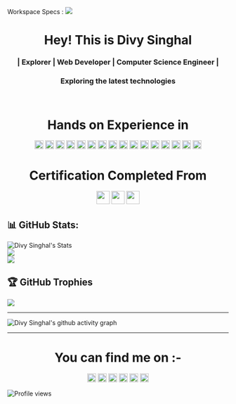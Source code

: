 Workspace Specs : <img src="https://img.shields.io/badge/hp%20laptop-0096D6?style=plastic&logo=hp&logoColor=white">
<h1 align='center'> Hey! This is Divy Singhal</h1>

<h3 align='center'>| Explorer | Web Developer | Computer Science Engineer |</h3> 
<h3 align='center'> Exploring the latest technologies </h3>

<br>

<h1 align='center'> Hands on Experience in </h2>
<p align='center'>
<img src="https://img.shields.io/badge/Python-3776AB?style=plastic&logo=python&logoColor=white" height=20>
<img src="https://img.shields.io/badge/C-00599C?style=plastic&logo=c&logoColor=white" height=20>
<img src="https://img.shields.io/badge/C%2B%2B-00599C?style=plastic&logo=C%2B%2B&logoColor=white" height=20>
<img src="https://img.shields.io/badge/HTML5-E95420?style=plastic&logo=html5&logoColor=white" height=20>
<img src="https://img.shields.io/badge/CSS3-3776AB?style=plastic&logo=css3&logoColor=white" height=20>
<img src="https://img.shields.io/badge/Javascript-F7DF1E?style=plastic&logo=JavaScript&logoColor=black" height=20>
 
<img src="https://img.shields.io/badge/Bootstrap-276DC3?style=plastic&logo=Bootstrap&logoColor=#7952B3" height=20>
  
<img src="https://img.shields.io/badge/PowerBI-F2C811?style=plastic&logo=Power%20BI&logoColor=black" height=20>
<img src="https://img.shields.io/badge/Github-%23121011?style=plastic&logo=github&logoColor=white" height=20>
<img src="https://img.shields.io/badge/Git-%23121011?style=plastic&logo=Git&logoColor=#F05032" height=20>
<img src="https://img.shields.io/badge/Pandas-2C2D72?style=plastic&logo=pandas&logoColor=white" height=20>
<img src="https://img.shields.io/badge/Jupyter-white?style=plastic&logo=Jupyter&logoColor=orange" height=20>
<img src="https://img.shields.io/badge/Numpy-%23013243?style=plastic&logo=Numpy&logoColor=white" height=20>
<img src="https://img.shields.io/badge/MySQL-000000?style=plastic&logo=mysql&logoColor=white" height=20>
<img src="https://img.shields.io/badge/Visual_Studio_Code-0078D4?style=plastic&logo=visual%20studio%20code&logoColor=white" height=20>
<img src="https://img.shields.io/badge/R-276DC3?style=plastic&logo=R&logoColor=#276DC3" height=20>
</p>

<h1 align='center'> Certification Completed From </h1>
<p align='center'>
  <img src="https://img.shields.io/badge/Coursera-0056D2?style=plastic&logo=Coursera&logoColor=white" height=30>
  <img src="https://img.shields.io/badge/Amazon_AWS-FF9900?style=plastic&logo=amazonaws&logoColor=white" height=30>
  <img src="https://img.shields.io/badge/IBM-052FAD?style=plastic&logo=IBM&logoColor=white" height=30>
</p>


## 📊 GitHub Stats:
![Divy Singhal's Stats](https://github-readme-stats.vercel.app/api?username=divysinghal0123&include_all_commits=true&count_private=true&show_icons=true&line_height=20&title_color=7A7ADB&icon_color=2234AE&text_color=D3D3D3&bg_color=0,000000,130F40)</br>
![](https://github-readme-streak-stats.herokuapp.com/?user=divysinghal0123&theme=highcontrast)</br>
![](https://github-readme-stats.vercel.app/api/top-langs/?username=divysinghal0123&layout=compact&include_all_commits=true&count_private=true&show_icons=true&line_height=20&title_color=7A7ADB&icon_color=2234AE&text_color=D3D3D3&bg_color=0,000000,130F40)</br>

## 🏆 GitHub Trophies
![](https://github-profile-trophy.vercel.app/?username=divysinghal0123&theme=onestar&no-frame=true&no-bg=false&column=-1)

<hr>

![Divy Singhal's github activity graph](https://github-readme-activity-graph.cyclic.app/graph?username=divysinghal0123&bg_color=000000&color=ffffff&line=c800ff&point=ffffff&area=true&hide_border=true)

<hr>

<h1 align="center">You can find me on :-</h1>
<p align="center">
  <a href="https://www.instagram.com/thevamsi2395/">
    <img src="https://img.shields.io/badge/Instagram-%23E4405F.svg?&style=plastic&logo=instagram&logoColor=white" height=20></a>
  <a href="https://stackoverflow.com/users/19970419/d-vamsidhar">
    <img src="https://img.shields.io/badge/Stack Overflow-%23F48024.svg?&style=plastic&logo=stackoverflow&logoColor=white" height=20></a>
  <a href="https://www.linkedin.com/in/dvamsidhar5932200802/">
    <img src="https://img.shields.io/badge/LinkedIn-0077B5?&style=plastic&logo=linkedin&logoColor=white" height=20></a>
  <a href="https://www.hackerrank.com/dvamsidhar">
    <img src="https://img.shields.io/badge/-Hackerrank-2EC866?&style=plastic&logo=HackerRank&logoColor=white" height=20></a>
  <a href="https://www.hackerrank.com/dvamsidhar">
    <img src="https://img.shields.io/badge/-LeetCode-FFA116?&style=plastic&logo=LeetCode&logoColor=white" height=20></a>
  <a href="https://www.hackerrank.com/dvamsidhar">
    <img src="https://img.shields.io/badge/-HackerEarth-2C3454?&style=plastic&logo=HackerEarth&logoColor=white" height=20></a>
</p>


![Profile views](https://gpvc.arturio.dev/divysinghal0123)

